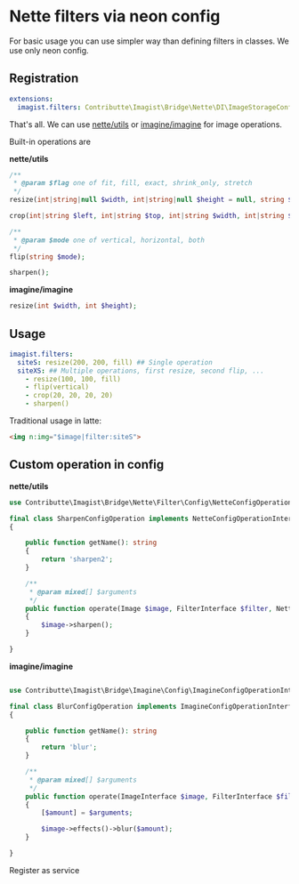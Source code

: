 # Nette filters via neon config

For basic usage you can use simpler way than defining filters in classes. We use only neon config.


## Registration

```yaml
extensions:
  imagist.filters: Contributte\Imagist\Bridge\Nette\DI\ImageStorageConfigFiltersExtension
```

That's all. We can use [nette/utils](nette-image-filters.md) or [imagine/imagine](imagine.md) for image operations.

Built-in operations are

**nette/utils**

```php
/**
 * @param $flag one of fit, fill, exact, shrink_only, stretch
 */
resize(int|string|null $width, int|string|null $height = null, string $flag = 'fit')

crop(int|string $left, int|string $top, int|string $width, int|string $height);

/**
 * @param $mode one of vertical, horizontal, both
 */
flip(string $mode);

sharpen();
```

**imagine/imagine**

```php
resize(int $width, int $height);
```

## Usage

```yaml
imagist.filters:
  siteS: resize(200, 200, fill) ## Single operation
  siteXS: ## Multiple operations, first resize, second flip, ...
    - resize(100, 100, fill)
    - flip(vertical)
    - crop(20, 20, 20, 20)
    - sharpen()
```

Traditional usage in latte:

```html
<img n:img="$image|filter:siteS">
```

## Custom operation in config

**nette/utils**
```php
use Contributte\Imagist\Bridge\Nette\Filter\Config\NetteConfigOperationInterface;

final class SharpenConfigOperation implements NetteConfigOperationInterface
{

	public function getName(): string
	{
		return 'sharpen2';
	}

	/**
	 * @param mixed[] $arguments
	 */
	public function operate(Image $image, FilterInterface $filter, NetteImageOptions $options, array $arguments): void
	{
		$image->sharpen();
	}

}
```

**imagine/imagine**

```php

use Contributte\Imagist\Bridge\Imagine\Config\ImagineConfigOperationInterface;

final class BlurConfigOperation implements ImagineConfigOperationInterface
{

	public function getName(): string
	{
		return 'blur';
	}

	/**
	 * @param mixed[] $arguments
	 */
	public function operate(ImageInterface $image, FilterInterface $filter, NetteImageOptions $options, array $arguments): void
	{
	    [$amount] = $arguments;

		$image->effects()->blur($amount);
	}

}
```

Register as service
